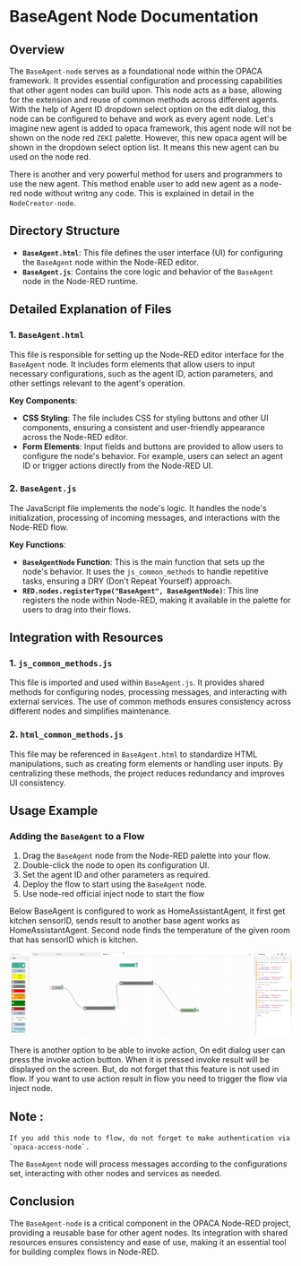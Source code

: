 
# BaseAgent Node Documentation

## Overview
The `BaseAgent-node` serves as a foundational node within the OPACA framework. It provides essential configuration and processing capabilities that other agent nodes can build upon. This node acts as a base, allowing for the extension and reuse of common methods across different agents.
With the help of Agent ID dropdown select option on the edit dialog, this node can be configured to behave and work as every agent node.
Let's imagine new agent is added to opaca framework, this agent node will not be shown on the node red `ZEKI` palette.
However, this new opaca agent will be shown in the dropdown select option list. It means this new agent can bu used on the node red.

There is another and very powerful method for users and programmers to use the new agent. This method enable user to add new agent as a node-red node
without writng any code. This is explained in detail in the `NodeCreator-node`.

## Directory Structure

- **`BaseAgent.html`**: This file defines the user interface (UI) for configuring the `BaseAgent` node within the Node-RED editor.
- **`BaseAgent.js`**: Contains the core logic and behavior of the `BaseAgent` node in the Node-RED runtime.

## Detailed Explanation of Files

### 1. `BaseAgent.html`
This file is responsible for setting up the Node-RED editor interface for the `BaseAgent` node. It includes form elements that allow users to input necessary configurations, such as the agent ID, action parameters, and other settings relevant to the agent's operation.

**Key Components**:
- **CSS Styling**: The file includes CSS for styling buttons and other UI components, ensuring a consistent and user-friendly appearance across the Node-RED editor.
- **Form Elements**: Input fields and buttons are provided to allow users to configure the node's behavior. For example, users can select an agent ID or trigger actions directly from the Node-RED UI.

### 2. `BaseAgent.js`
The JavaScript file implements the node's logic. It handles the node's initialization, processing of incoming messages, and interactions with the Node-RED flow.

**Key Functions**:
- **`BaseAgentNode` Function**: This is the main function that sets up the node's behavior. It uses the `js_common_methods` to handle repetitive tasks, ensuring a DRY (Don't Repeat Yourself) approach.
- **`RED.nodes.registerType("BaseAgent", BaseAgentNode)`**: This line registers the node within Node-RED, making it available in the palette for users to drag into their flows.

## Integration with Resources

### 1. `js_common_methods.js`
This file is imported and used within `BaseAgent.js`. It provides shared methods for configuring nodes, processing messages, and interacting with external services. The use of common methods ensures consistency across different nodes and simplifies maintenance.

### 2. `html_common_methods.js`
This file may be referenced in `BaseAgent.html` to standardize HTML manipulations, such as creating form elements or handling user inputs. By centralizing these methods, the project reduces redundancy and improves UI consistency.

## Usage Example

### Adding the `BaseAgent` to a Flow
1. Drag the `BaseAgent` node from the Node-RED palette into your flow.
2. Double-click the node to open its configuration UI.
3. Set the agent ID and other parameters as required.
4. Deploy the flow to start using the `BaseAgent` node.
5. Use node-red official inject node to start the flow

Below BaseAgent is configured to work as HomeAssistantAgent, it first get kitchen sensorID, sends result to another base agent works as HomeAssistantAgent.
Second node finds the temperature of the given room that has sensorID which is kitchen.

![This is an image](base-agent_example_flow.png)

There is another option to be able to invoke action, On edit dialog user can press the invoke action button. When it is pressed invoke result will be displayed on the screen. But, do not forget that this feature is not used in flow. If you want to use action result in flow you need to trigger the flow via inject node.


## Note : 
    If you add this node to flow, do not forget to make authentication via `opaca-access-node`.


The `BaseAgent` node will process messages according to the configurations set, interacting with other nodes and services as needed.

## Conclusion
The `BaseAgent-node` is a critical component in the OPACA Node-RED project, providing a reusable base for other agent nodes. Its integration with shared resources ensures consistency and ease of use, making it an essential tool for building complex flows in Node-RED.

